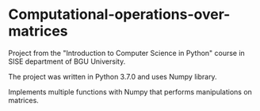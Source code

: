 # Computational-operations-over-matrices

Project from the "Introduction to Computer Science in Python" course in SISE department of BGU University.

The project was written in Python 3.7.0 and uses Numpy library.

Implements multiple functions with Numpy that performs manipulations on matrices.
